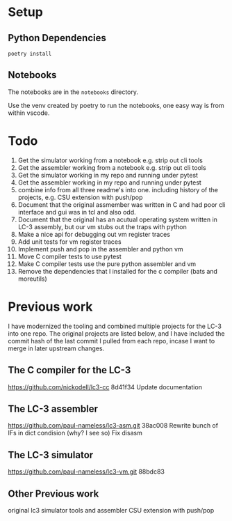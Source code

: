 # Setup
## Python Dependencies

    poetry install

## Notebooks
The notebooks are in the `notebooks` directory.

Use the venv created by poetry to run the notebooks, one easy way is from within vscode.

# Todo
1. Get the simulator working from a notebook e.g. strip out cli tools
1. Get the assembler working from a notebook e.g. strip out cli tools
1. Get the simulator working in my repo and running under pytest
1. Get the assembler working in my repo and running under pytest
1. combine info from all three readme's into one. including history of the projects, e.g. CSU extension with push/pop
1. Document that the original assmember was written in C and had poor cli interface and gui was in tcl and also odd.
1. Document that the original has an acutual operating system written in LC-3 assembly, but our vm stubs out the traps with python
1. Make a nice api for debugging out vm register traces
1. Add unit tests for vm register traces
1. Implement push and pop in the assembler and python vm
1. Move C compiler tests to use pytest
1. Make C compiler tests use the pure python assembler and vm
1. Remove the dependencies that I installed for the c compiler (bats and moreutils)

# Previous work
I have modernized the tooling and combined multiple projects for the LC-3 into one repo. The original projects are listed below, and I have included the commit hash of the last commit I pulled from each repo, incase I want to merge in later upstream changes.
## The C compiler for the LC-3
https://github.com/nickodell/lc3-cc
8d41f34 Update documentation
## The LC-3 assembler
https://github.com/paul-nameless/lc3-asm.git
38ac008 Rewrite bunch of IFs in dict condision (why? I see so) Fix disasm
## The LC-3 simulator
https://github.com/paul-nameless/lc3-vm.git
88bdc83
## Other Previous work
original lc3 simulator tools and assembler
CSU extension with push/pop